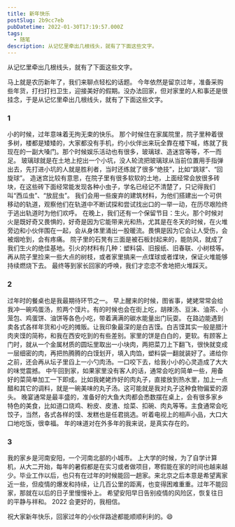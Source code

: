 ```yaml
---
title: 新年快乐
postSlug: 2b9cc7eb
pubDatetime: 2022-01-30T17:19:57.000Z
tags:
  - 随笔
description: 从记忆里牵出几根线头，就有了下面这些文字。
---
```


从记忆里牵出几根线头，就有了下面这些文字。

<!-- more -->

马上就是农历新年了，我们来聊点轻松的话题。
今年依然是留京过年，准备采购些年货，打扫打扫卫生，迎接美好的假期。没办法回家，但对家里的人和事还是很挂念，于是从记忆里牵出几根线头，就有了下面这些文字。

### 1

小的时候，过年意味着无拘无束的快乐。
那个时候住在家属院里，院子里种着很多树，楼都是矮矮的，大家都没有手机，约小伙伴出来玩全靠在楼下喊，练就了我现在的一副大嗓门。那个时候娱乐活动也有很多，玻璃球、造迷宫等等，不一而足。
玻璃球就是在土地上挖出一个小坑，没人轮流把玻璃球从当前位置用手指弹出去，先打进小坑的人就是胜利者，当时还练就了很多“绝技”，比如“跳球”、“回旋球”。
造迷宫比较有意思，在院子里有很多软软的土地，上面经常会放很多砖块，在这些砖下面经常能发现各种小虫子，学名已经记不清楚了，只记得我们叫“西瓜虫”、“放屁虫”。
我们会用一些废弃的建筑材料，为他们搭建出一个可供移动的轨道，观察他们在轨道中不断试探和尝试找出口的一举一动，在历尽艰险终于逃出轨道时为他们欢呼。
在晚上，我们还有一个保留节目：生火。那个时候对火是既好奇又畏惧的，好奇是因为它能带来光和热，尤其是在冬天的时候，在火堆旁边和小伙伴围在一起，会从身体里涌出一股暖流。畏惧是因为它会让人受伤，会被烟呛到，会有疼痛。
院子里的石凳有三面是被石板封起来的，能防风，就成了我们生火的绝佳基地。引火的材料有几种：塑料袋、旧报纸、旧春联、小树枝等。再从院子里捡来一些大点的树枝，或者家里搞来一点煤球或者煤块，保证火堆能够持续燃烧下去。
最终等到家长回家的呼唤，我们才恋恋不舍地把火堆踩灭。

### 2

过年时的餐桌也是我最期待环节之一。
早上醒来的时候，图省事，姥姥常常会给我冲一碗鸡蛋汤，煎两个馍片。有的时候也会在街上吃，胡辣汤、豆沫、油茶、小笼包、鸡蛋饼、油饼等各色小吃，带着满满的碳水能量出门玩耍。
在路边能遇到卖各式各样年货和小吃的摊贩。让我印象最深的是白吉馍。白吉馍其实一般是腊汁肉夹馍的简称，和我在西安吃到的有些差别。家里的饼是白白的，更软。有顾客上门时，就从一个金属材质的圆坛里取出一小块肉，两把菜刀上下翻飞，很快就变成一层细密的肉，再把热腾腾的白馍划开，填入肉馅，塑料袋一翻就装好了。递给你之前，还会再从坛子里舀上一小勺肉汤。一口咬下去，给我小小的心灵造成了大大的味觉震撼。
中午回到家，如果家里没有客人的话，通常会吃的简单一些，用备好的菜简单加工一下即成。比如我姥姥炸好的肉丸子，直接放到热水里，加上一点醋和其它的调料，就是一碗美味的丸子汤。这可能就是我对丸子这种食物偏爱的源头。
晚宴通常是最丰盛的，准备好的大鱼大肉都会悉数摆在桌上，会有很多家乡特色的美食，比如道口烧鸡、粉皮、皮渣、烩菜、扣碗、肉丸等等。主食通常会吃饺子，当然，各式各样的馍、发糕也是任君挑选。听着电视上的相声小品，大口大口地吃饭，很幸福。
年的味道对在外多年的我来说，是真实存在的。

### 3

我的家乡是河南安阳，一个河南北部的小城市。
上大学的时候，为了自学计算机，从大二开始，每年的暑假都是在实习或者做项目，寒假能在家的时间也越来越少。毕业工作以后，也只有在过年的时候能回一趟家。来北京之后本意是希望离家近一些，但疫情的爆发和持续，让几百公里的距离，也变得困难重重。过年不能回家，那就在以后的日子里慢慢补上。
希望安阳早日告别疫情的风险区，恢复往日的平静与祥和。
2022 会更好的，我相信。

祝大家新年快乐，回家过年的小伙伴路途都能顺顺利利的。😄
